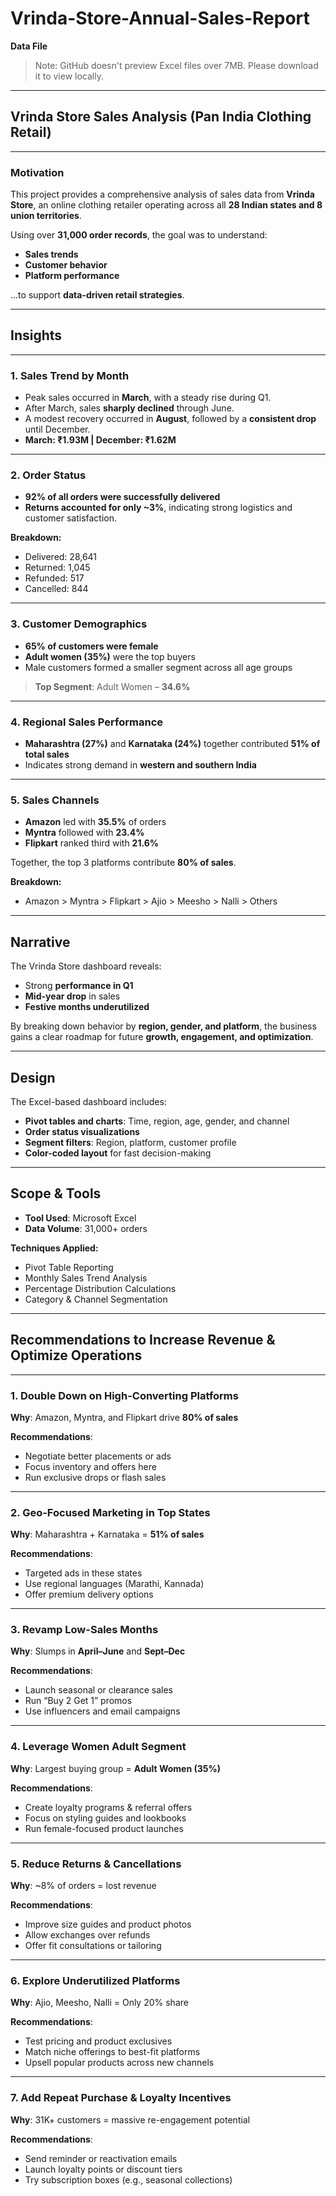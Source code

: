 # **Vrinda-Store-Annual-Sales-Report**

**Data File**

> Note: GitHub doesn't preview Excel files over 7MB. Please download it to view locally.

---

## Vrinda Store Sales Analysis (Pan India Clothing Retail)

---

### Motivation

This project provides a comprehensive analysis of sales data from **Vrinda Store**, an online clothing retailer operating across all **28 Indian states and 8 union territories**.

Using over **31,000 order records**, the goal was to understand:

* **Sales trends**
* **Customer behavior**
* **Platform performance**

...to support **data-driven retail strategies**.

---

## Insights

---

### 1. Sales Trend by Month

* Peak sales occurred in **March**, with a steady rise during Q1.
* After March, sales **sharply declined** through June.
* A modest recovery occurred in **August**, followed by a **consistent drop** until December.
*  **March: ₹1.93M | December: ₹1.62M**

---

### 2. Order Status

* **92% of all orders were successfully delivered**
* **Returns accounted for only \~3%**, indicating strong logistics and customer satisfaction.

**Breakdown:**

*  Delivered: 28,641
*  Returned: 1,045
*  Refunded: 517
*  Cancelled: 844

---

### 3. Customer Demographics

* **65% of customers were female**
* **Adult women (35%)** were the top buyers
* Male customers formed a smaller segment across all age groups

>  **Top Segment**: Adult Women – **34.6%**

---

### 4. Regional Sales Performance

* **Maharashtra (27%)** and **Karnataka (24%)** together contributed **51% of total sales**
* Indicates strong demand in **western and southern India**

---

### 5. Sales Channels

* **Amazon** led with **35.5%** of orders
* **Myntra** followed with **23.4%**
* **Flipkart** ranked third with **21.6%**

Together, the top 3 platforms contribute **80% of sales**.

**Breakdown:**

*  Amazon > Myntra > Flipkart > Ajio > Meesho > Nalli > Others

---

##  Narrative

The Vrinda Store dashboard reveals:

* Strong **performance in Q1**
* **Mid-year drop** in sales
* **Festive months underutilized**

By breaking down behavior by **region, gender, and platform**, the business gains a clear roadmap for future **growth, engagement, and optimization**.

---

## Design

The Excel-based dashboard includes:

*  **Pivot tables and charts**: Time, region, age, gender, and channel
*  **Order status visualizations**
*  **Segment filters**: Region, platform, customer profile
*  **Color-coded layout** for fast decision-making

---

## Scope & Tools

* **Tool Used**: Microsoft Excel
* **Data Volume**: 31,000+ orders

**Techniques Applied:**

* Pivot Table Reporting
* Monthly Sales Trend Analysis
* Percentage Distribution Calculations
* Category & Channel Segmentation

---

## Recommendations to Increase Revenue & Optimize Operations

---

### 1. Double Down on High-Converting Platforms

**Why**: Amazon, Myntra, and Flipkart drive **80% of sales**

**Recommendations**:

* Negotiate better placements or ads
* Focus inventory and offers here
* Run exclusive drops or flash sales

---

### 2. Geo-Focused Marketing in Top States

**Why**: Maharashtra + Karnataka = **51% of sales**

**Recommendations**:

* Targeted ads in these states
* Use regional languages (Marathi, Kannada)
* Offer premium delivery options

---

### 3. Revamp Low-Sales Months

**Why**: Slumps in **April–June** and **Sept–Dec**

**Recommendations**:

* Launch seasonal or clearance sales
* Run “Buy 2 Get 1” promos
* Use influencers and email campaigns

---

### 4. Leverage Women Adult Segment

**Why**: Largest buying group = **Adult Women (35%)**

**Recommendations**:

* Create loyalty programs & referral offers
* Focus on styling guides and lookbooks
* Run female-focused product launches

---

### 5. Reduce Returns & Cancellations

**Why**: \~8% of orders = lost revenue

**Recommendations**:

* Improve size guides and product photos
* Allow exchanges over refunds
* Offer fit consultations or tailoring

---

### 6. Explore Underutilized Platforms

**Why**: Ajio, Meesho, Nalli = Only 20% share

**Recommendations**:

* Test pricing and product exclusives
* Match niche offerings to best-fit platforms
* Upsell popular products across new channels

---

### 7. Add Repeat Purchase & Loyalty Incentives

**Why**: 31K+ customers = massive re-engagement potential

**Recommendations**:

* Send reminder or reactivation emails
* Launch loyalty points or discount tiers
* Try subscription boxes (e.g., seasonal collections)
